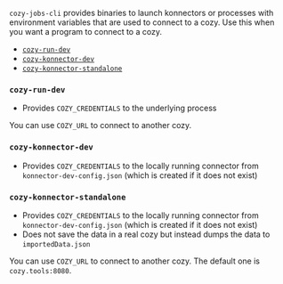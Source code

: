 `cozy-jobs-cli` provides binaries to launch konnectors or processes with
environment variables that are used to connect to a cozy. Use this when
you want a program to connect to a cozy.

<!-- MarkdownTOC autolink=true -->

- [`cozy-run-dev`](#cozy-run-dev)
- [`cozy-konnector-dev`](#cozy-konnector-dev)
- [`cozy-konnector-standalone`](#cozy-konnector-standalone)

<!-- /MarkdownTOC -->


### `cozy-run-dev`

- Provides `COZY_CREDENTIALS` to the underlying process

You can use `COZY_URL` to connect to another cozy.

### `cozy-konnector-dev`

- Provides `COZY_CREDENTIALS` to the locally running connector from `konnector-dev-config.json` (which is created if it does not exist)

### `cozy-konnector-standalone`

- Provides `COZY_CREDENTIALS` to the locally running connector from `konnector-dev-config.json` (which is created if it does not exist)
- Does not save the data in a real cozy but instead dumps the data to `importedData.json`

You can use `COZY_URL` to connect to another cozy. The default one is `cozy.tools:8080`.
